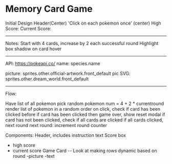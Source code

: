 # Memory Card Game

Initial Design
Header(Center)
'Click on each pokemon once' (center)
High Score:
Current Score:

---

Notes:
Start with 4 cards, increase by 2 each successful round
Highlight box shadow on card hover

---

API:
https://pokeapi.co/
name: species.name

picture: sprites.other.official-artwork.front_default
pic SVG: sprites.other.dream_world.front_default

---

Flow:

Have list of all pokemon
pick random pokemon num = 4 + 2 \* currentround
render list of pokemon in a random order
on click, check if card has been clicked before
if card has been clicked then game over, show reset modal
if card has not been clicked, check if all cards are clicked
if all cards clicked, next round
next round: increment round counter

Components:
Header, includes instruction text
Score box

- high score
- current score
  Game Card -- Look at making rows dynamic based on round
  -picture
  -text
